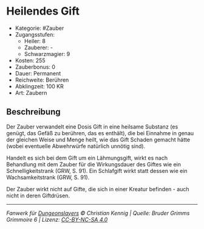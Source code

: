 # Heilendes Gift

- Kategorie: #Zauber
- Zugangsstufen:
  - Heiler: 8
  - Zauberer: -
  - Schwarzmagier: 9
- Kosten: 255
- Zauberbonus: 0
- Dauer: Permanent
- Reichweite: Berühren
- Abklingzeit: 100 KR
- Art: Zaubern

## Beschreibung

Der Zauber verwandelt eine Dosis Gift in eine heilsame Substanz (es genügt, das Gefäß zu berühren, das es enthält), die bei Einnahme in genau der gleichen Weise und Menge heilt, wie das Gift Schaden gemacht hätte (wobei eventuelle Abwehrwürfe natürlich unnötig sind).

Handelt es sich bei dem Gift um ein Lähmungsgift, wirkt es nach Behandlung mit dem Zauber für die Wirkungsdauer des Giftes wie ein Schnelligkeitstrank (GRW, S. 91). Ein Schlafgift wirkt statt dessen wie ein Wachsamkeitstrank (GRW, S. 91).

Der Zauber wirkt nicht auf Gifte, die sich in einer Kreatur befinden - auch nicht in deren Giftdrüsen.

---

_Fanwerk für [Dungeonslayers](https://www.dungeonslayers.net/) © Christian Kennig | Quelle: Bruder Grimms Grimmoire 6 | Lizenz: [CC-BY-NC-SA 4.0](https://creativecommons.org/licenses/by-nc-sa/4.0/deed.de)_
